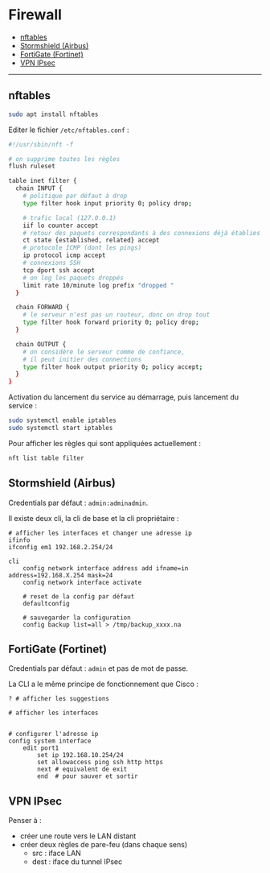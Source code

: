 # Firewall

- [nftables](#nftables)
- [Stormshield (Airbus)](#stormshield-airbus)
- [FortiGate (Fortinet)](#fortigate-fortinet)
- [VPN IPsec](#vpn-ipsec)

---

## nftables

```bash
sudo apt install nftables
```

Editer le fichier `/etc/nftables.conf` :
```bash
#!/usr/sbin/nft -f

# on supprime toutes les règles
flush ruleset

table inet filter {
  chain INPUT {
    # politique par défaut à drop
    type filter hook input priority 0; policy drop;

    # trafic local (127.0.0.1)
    iif lo counter accept
    # retour des paquets correspondants à des connexions déjà établies
    ct state {established, related} accept
    # protocole ICMP (dont les pings)
    ip protocol icmp accept
    # connexions SSH
    tcp dport ssh accept
    # on log les paquets droppés
    limit rate 10/minute log prefix "dropped "
  }

  chain FORWARD {
    # le serveur n'est pas un routeur, donc on drop tout
    type filter hook forward priority 0; policy drop;
  }

  chain OUTPUT {
    # on considère le serveur comme de confiance,
    # il peut initier des connections
    type filter hook output priority 0; policy accept;
  }
}
```

Activation du lancement du service au démarrage, puis lancement du service :
```bash
sudo systemctl enable iptables
sudo systemctl start iptables
```

Pour afficher les règles qui sont appliquées actuellement :
```bash
nft list table filter
```

## Stormshield (Airbus)

Credentials par défaut : `admin:adminadmin`.

Il existe deux cli, la cli de base et la cli propriétaire :
```shell
# afficher les interfaces et changer une adresse ip
ifinfo
ifconfig em1 192.168.2.254/24

cli
    config network interface address add ifname=in address=192.168.X.254 mask=24
    config network interface activate

    # reset de la config par défaut
    defaultconfig

    # sauvegarder la configuration
    config backup list=all > /tmp/backup_xxxx.na
```

## FortiGate (Fortinet)

Credentials par défaut : `admin` et pas de mot de passe.

La CLI a le même principe de fonctionnement que Cisco :
```shell
? # afficher les suggestions

# afficher les interfaces


# configurer l'adresse ip
config system interface
    edit port1
        set ip 192.168.10.254/24
        set allowaccess ping ssh http https
        next # equivalent de exit
        end  # pour sauver et sortir

```

## VPN IPsec

Penser à :
- créer une route vers le LAN distant
- créer deux règles de pare-feu (dans chaque sens)
    - src : iface LAN
    - dest : iface du tunnel IPsec

